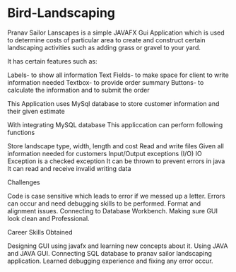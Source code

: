 # Bird-Landscaping

Pranav Sailor Lanscapes is a simple JAVAFX Gui Application which is used to determine costs of particular area to create and construct certain landscaping activities
such as adding grass or gravel to your yard. 

It has certain features such as:

Labels- to show all information
Text Fields- to make space for client to write information needed
Textbox- to provide order summary
Buttons- to calculate the  information and to submit the order

This Application uses MySql database to store customer information and their given estimate

With integrating MySQL database This appliccation can perform following functions

Store landscape type, width, length and cost
Read and write files
Given all information needed for customers
Input/Output exceptions (I/O)
IO Exception is a checked exception
It can be thrown to prevent errors in java
It can read and receive invalid writing data

Challenges

Code is case sensitive which leads to error if we messed up a letter.
Errors can occur and need debugging skills to be performed.
Format and alignment issues.
Connecting to Database Workbench.
Making sure GUI look clean and Professional.

Career Skills Obtained

Designing GUI using javafx and learning new concepts about it.
Using JAVA and JAVA GUI.
Connecting SQL database to pranav sailor landscaping application.
Learned debugging experience and fixing any error occur.






